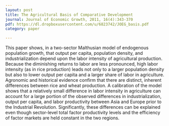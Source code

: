 ```yaml
---
layout: post
title: The Agricultural Basis of Comparative Development
journal: Journal of Economic Growth, 2011, 16(4):343-370
pdf: https://dl.dropboxusercontent.com/u/6823742/JOEG_basis.pdf
category: paper

---
```

This paper shows, in a two-sector Malthusian model of endogenous population growth, that output per capita, population density, and industrialization depend upon the labor intensity of agricultural production. Because the diminishing returns to labor are less pronounced, high labor intensity (as in rice production) leads not only to a larger population density but also to lower output per capita and a larger share of labor in agriculture. Agronomic and historical evidence confirm that there are distinct, inherent differences between rice and wheat production. A calibration of the model shows that a relatively small difference in labor intensity in agriculture can account for a large portion of the observed differences in industrialization, output per capita, and labor productivity between Asia and Europe prior to the Industrial Revolution. Significantly, these differences can be explained even though sector-level total factor productivity levels and the efficiency of factor markets are held constant in the two regions.
